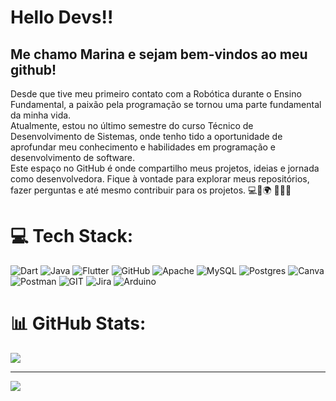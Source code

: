 
# Hello Devs!!
## Me chamo Marina e sejam bem-vindos ao meu github!
Desde que tive meu primeiro contato com a Robótica durante o Ensino Fundamental, a paixão pela programação se tornou uma parte fundamental da minha vida.<br>Atualmente, estou no último semestre do curso Técnico de Desenvolvimento de Sistemas, onde tenho tido a oportunidade de aprofundar meu conhecimento e habilidades em programação e desenvolvimento de software.<br>Este espaço no GitHub é onde compartilho meus projetos, ideias e jornada como desenvolvedora. Fique à vontade para explorar meus repositórios, fazer perguntas e até mesmo contribuir para os projetos. 💻🚀🌍 👩‍💻🌟

# 💻 Tech Stack:
![Dart](https://img.shields.io/badge/dart-%230175C2.svg?style=for-the-badge&logo=dart&logoColor=white) ![Java](https://img.shields.io/badge/java-%23ED8B00.svg?style=for-the-badge&logo=java&logoColor=white) ![Flutter](https://img.shields.io/badge/Flutter-%2302569B.svg?style=for-the-badge&logo=Flutter&logoColor=white) ![GitHub](https://img.shields.io/badge/GitHub-%23121011.svg?style=for-the-badge&logo=github&logoColor=white) ![Apache](https://img.shields.io/badge/apache-%23D42029.svg?style=for-the-badge&logo=apache&logoColor=white) ![MySQL](https://img.shields.io/badge/mysql-%2300f.svg?style=for-the-badge&logo=mysql&logoColor=white) ![Postgres](https://img.shields.io/badge/postgres-%23316192.svg?style=for-the-badge&logo=postgresql&logoColor=white) ![Canva](https://img.shields.io/badge/Canva-%2300C4CC.svg?style=for-the-badge&logo=Canva&logoColor=white) ![Postman](https://img.shields.io/badge/Postman-FF6C37?style=for-the-badge&logo=postman&logoColor=white) ![GIT](https://img.shields.io/badge/Git-fc6d26?style=for-the-badge&logo=git&logoColor=white) ![Jira](https://img.shields.io/badge/jira-%230A0FFF.svg?style=for-the-badge&logo=jira&logoColor=white) ![Arduino](https://img.shields.io/badge/-Arduino-00979D?style=for-the-badge&logo=Arduino&logoColor=white)

# 📊 GitHub Stats:

![](https://github-readme-stats.vercel.app/api/top-langs/?username=maheugenio&theme=radical&hide_border=false&include_all_commits=false&count_private=false&layout=compact)

---
[![](https://visitcount.itsvg.in/api?id=maheugenio&icon=0&color=0)](https://visitcount.itsvg.in)

